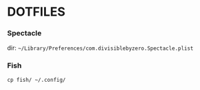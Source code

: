 # DOTFILES

### Spectacle

dir: `~/Library/Preferences/com.divisiblebyzero.Spectacle.plist`


### Fish

`cp fish/ ~/.config/`
